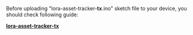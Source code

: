 Before uploading "lora-asset-tracker-**tx**.ino" sketch file to your device, you should check following guide:

**[lora-asset-tracker-tx](https://github.com/lightaprs/LightTracker-1.0/wiki/lora-asset-tracker-tx.ino-Guide)**
